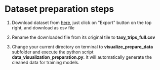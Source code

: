 # Dataset preparation steps

1. Download dataset from [here](https://data.cityofchicago.org/Transportation/Taxi-Trips-2021/9kgb-ykyt), just click on "Export" button on the top right, and download as csv file

2. Rename the downloaded file from its original tile to **taxy_trips_full.csv**

3. Change your current directory on terminal to **visualize_prepare_data** subfolder and execute the python script **data_visualization_preparation.py**. It will automatically generate the cleaned data for training models.